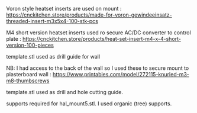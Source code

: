 Voron style heatset inserts are used on mount :  https://cnckitchen.store/products/made-for-voron-gewindeeinsatz-threaded-insert-m3x5x4-100-stk-pcs

M4 short version heatset inserts used ro secure AC/DC converter to control plate : https://cnckitchen.store/products/heat-set-insert-m4-x-4-short-version-100-pieces

template.stl used as drill guide for wall

NB: I had access to the back of the wall so I used these to secure mount to plasterboard wall :
https://www.printables.com/model/272115-knurled-m3-m8-thumbscrews

template.stl used as drill and hole cutting guide.

supports required for hal_mount5.stl.  I used organic (tree) supports.
